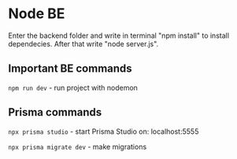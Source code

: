 # Node BE
Enter the backend folder and write in terminal "npm install" to install dependecies.
After that write "node server.js".

## Important BE commands
```npm run dev``` - run project with nodemon

## Prisma commands

```npx prisma studio``` - start Prisma Studio on: localhost:5555

```npx prisma migrate dev``` - make migrations
